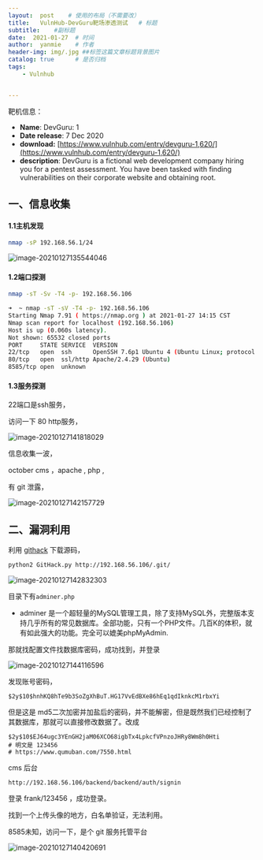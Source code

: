 ```yaml
---
layout:  post    # 使用的布局（不需要改）
title:   VulnHub-DevGuru靶场渗透测试   # 标题 
subtitle:    #副标题
date:  2021-01-27  # 时间
author:  yanmie    # 作者
header-img: img/.jpg ##标签这篇文章标题背景图片
catalog: true      # 是否归档
tags:        
    - Vulnhub


---
```


靶机信息：

* **Name**: DevGuru: 1
* **Date release**: 7 Dec 2020
* **download:**  [https://www.vulnhub.com/entry/devguru-1,620/](https://www.vulnhub.com/entry/devguru-1,620/)
* **description**:  DevGuru is a fictional web development company hiring you for a pentest assessment. You have been tasked with finding vulnerabilities on their corporate website and obtaining root.

## 一、信息收集

####  1.1主机发现

```bash
nmap -sP 192.168.56.1/24
```

![image-20210127135544046](https://gitee.com/luo_fan_1/yanmie-art/raw/master/img/image-20210127135544046.png)

#### 1.2端口探测

```bash
nmap -sT -Sv -T4 -p- 192.168.56.106

➜  ~ nmap -sT -sV -T4 -p- 192.168.56.106
Starting Nmap 7.91 ( https://nmap.org ) at 2021-01-27 14:15 CST
Nmap scan report for localhost (192.168.56.106)
Host is up (0.060s latency).
Not shown: 65532 closed ports
PORT     STATE SERVICE  VERSION
22/tcp   open  ssh      OpenSSH 7.6p1 Ubuntu 4 (Ubuntu Linux; protocol 2.0)
80/tcp   open  ssl/http Apache/2.4.29 (Ubuntu)
8585/tcp open  unknown

```

#### 1.3服务探测

22端口是ssh服务，

访问一下 80 http服务，

![image-20210127141818029](https://gitee.com/luo_fan_1/yanmie-art/raw/master/img/image-20210127141818029.png)

信息收集一波，

october cms ，apache , php ,

有 git 泄露，

![image-20210127142157729](https://gitee.com/luo_fan_1/yanmie-art/raw/master/img/image-20210127142157729.png)

## 二、漏洞利用

利用 [githack](https://github.com/BugScanTeam/GitHack.git) 下载源码，

```bash
python2 GitHack.py http://192.168.56.106/.git/
```

![image-20210127142832303](https://gitee.com/luo_fan_1/yanmie-art/raw/master/img/image-20210127142832303.png)

目录下有`adminer.php` 

* adminer 是一个超轻量的MySQL管理工具，除了支持MySQL外，完整版本支持几乎所有的常见数据库。全部功能，只有一个PHP文件。几百K的体积，就有如此强大的功能。完全可以媲美phpMyAdmin.

那就找配置文件找数据库密码，成功找到，并登录

![image-20210127144116596](https://gitee.com/luo_fan_1/yanmie-art/raw/master/img/image-20210127144116596.png)

发现账号密码，

```
$2y$10$hnhKQ8hTe9b3SoZgXhBuT.HG17VvEdBXe86hEq1qdIknkcM1rbxYi
```

但是这是 md5二次加密并加盐后的密码，并不能解密，但是既然我们已经控制了其数据库，那就可以直接修改数据了。改成

```
$2y$10$EJ64ugc3YEnGH2jaM06XCO68igbTx4LpkcfVPnzoJHRy8Wm8h0Hti
# 明文是 123456
# https://www.qumuban.com/7550.html
```

cms 后台

```
http://192.168.56.106/backend/backend/auth/signin
```

登录   frank/123456 ，成功登录。

找到一个上传头像的地方，白名单验证，无法利用。





8585未知，访问一下，是个 git 服务托管平台

![image-20210127140420691](https://gitee.com/luo_fan_1/yanmie-art/raw/master/img/image-20210127140420691.png)

